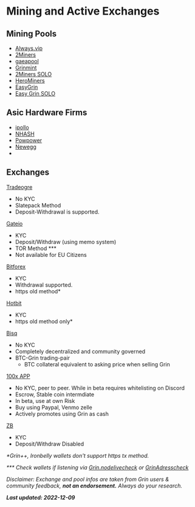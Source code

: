 # Mining and Active Exchanges

## Mining Pools

- [Always.vip](https://pool.always.vip/)
- [2Miners]( https://grin.2miners.com/  )
- [gaeapool](  https://gaeapool.com/#/    )
- [Grinmint]( https://grinmint.com/   )
- [2Miners SOLO](https://solo-grin.2miners.com/ )
- [HeroMiners](https://grin.herominers.com/ ) 
- [EasyGrin](https://pool.easygrin.org/ )
- [Easy Grin SOLO](https://solo.easygrin.org/ ) 

## Asic Hardware Firms

- [ipollo ]( http://ipollo.com/ )
- [NHASH](https://www.nhash.net/ )
- [Powpower](https://www.powpower.net/product/ipollo-g1-mini/)
- [Newegg](https://www.newegg.com/p/0X6-09A3-00001)
- 


## Exchanges
[Tradeogre](https://tradeogre.com/exchange/BTC-GRIN) 
- No KYC
- Slatepack Method
- Deposit-Withdrawal is supported.

[Gateio](https://www.gateio.pro/trade/GRIN_USDT)
- KYC
- Deposit/Withdraw (using memo system)
- TOR Method ***
- Not available for EU Citizens
 
[Bitforex](https://www.bitforex.com/en/spot/grin_usdt)
- KYC
- Withdrawal supported.
- https old method*

[Hotbit](https://www.hotbit.io/exchange?symbol=GRIN_USDT) 
- KYC
- https old method only*

[Bisq](https://bisq.network/) 
- No KYC
- Completely decentralized and community governed
- BTC-Grin trading-pair
    - BTC collateral equivalent to asking price when selling Grin
  
[100x APP](https://100x.app/)
- No KYC, peer to peer. While in beta requires whitelisting on Discord
- Escrow, Stable coin intermdiate
- In beta, use at own Risk
- Buy using Paypal, Venmo zelle
- Actively promotes using Grin as cash

[ZB](https://www.zb.com/en/trade/grin_usdt)
- KYC
- Deposit/Withdraw Disabled 

<i>*Grin++, Ironbelly wallets don't support https tx method. </i>


<i>*** Check wallets if listening via [Grin.nodelivecheck](https://grinnode.live/tools/wallet-checker) or [GrinAdresscheck](https://grinchck.uber.space/)

Disclaimer: Exchange and pool infos are taken from Grin users & community feedback, **not an endorsement.** Always do your research.

<i>**Last updated: 2022-12-09**</i> 
